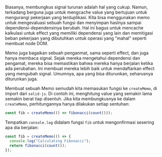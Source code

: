 Biasanya, membungkus signal turunan adalah hal yang cukup. Namun, terkadang berguna juga untuk mengcache value yang bertujuan untuk mengurangi pekerjaan yang terduplikasi. Kita bisa menggunakan memo untuk mengevaluasi sebuah fungsi dan menyimpan haslnya sampai dependensi-dependensinya berubah. Hal ini bagus untuk mencache kalkulasi untuk effect yang memiliki dependensi yang lain dan memitigasi beban pekerjaan yang dibutuhkan untuk operasi yang "mahal" seperti membuat node DOM.

Memo juga bagaikan sebuah penganmat, sama seperti effect, dan juga hanya membaca signal. Sejak mereka mengetahui dependensi dan pengamat, mereka bisa memastikan bahwa mereka hanya berjalan ketika ada perubahan. Ini membuat mereka lebih baik untuk mendaftarkan effect yang mengubah signal. Umumnya, apa yang bisa diturunkan, seharusnya diturunkan juga.

Membuat sebuah Memo semudah kita memasukan fungsi ke `createMemo`, di import dari `solid-js`. Di contoh ini, menghitung value yang semakin lama semakin berat tiap disentuh. Jika kita membungkusnya ke dalam `createMemo`, perhitungannya hanya dilakukan setiap sentuhan:

```jsx
const fib = createMemo(() => fibonacci(count()));
```

Tempatkan `console.log` didalam fungsi `fib` untuk mengonfirmasi sesering apa dia berjalan:

```jsx
const fib = createMemo(() => {
  console.log("Calculating Fibonacci");
  return fibonacci(count());
});
```

